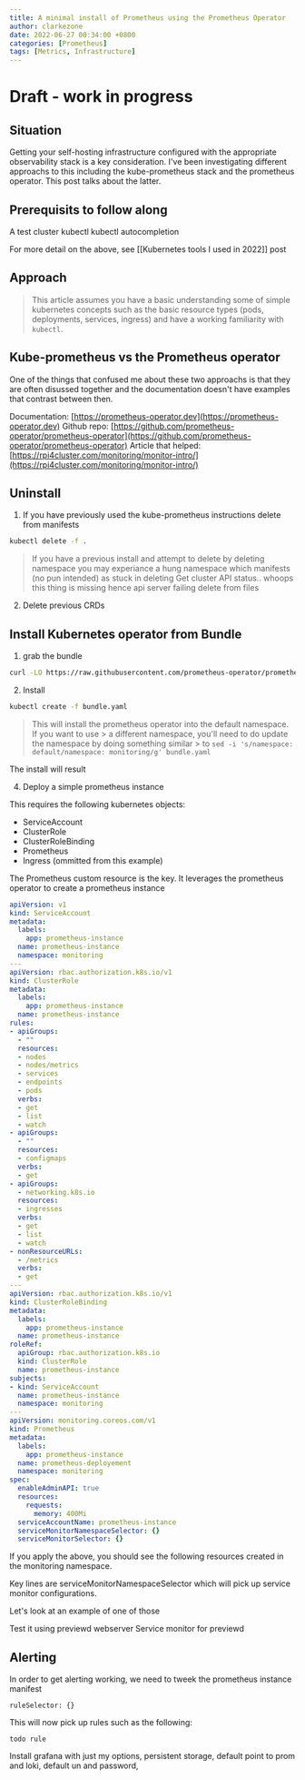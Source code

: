 ```yaml
---
title: A minimal install of Prometheus using the Prometheus Operator
author: clarkezone
date: 2022-06-27 00:34:00 +0800
categories: [Prometheus]
tags: [Metrics, Infrastructure]
---
```

# Draft - work in progress
## Situation
Getting your self-hosting infrastructure configured with the appropriate observability stack is a key consideration.  I've been investigating different approachs to this including the kube-prometheus stack and the prometheus operator.  This post talks about the latter.

## Prerequisits to follow along
A test cluster
kubectl
kubectl autocompletion

For more detail on the above, see [[Kubernetes tools I used in 2022]] post

## Approach
> This article assumes you have a basic understanding some of simple kubernetes concepts 
> such as the basic resource types (pods, deployments, services, ingress) and have a 
> working familiarity with `kubectl`.

## Kube-prometheus vs the Prometheus operator
One of the things that confused me about these two approachs is that they are often disussed together and the documentation doesn't have examples that contrast between then.

Documentation: [https://prometheus-operator.dev](https://prometheus-operator.dev)
Github repo: [https://github.com/prometheus-operator/prometheus-operator](https://github.com/prometheus-operator/prometheus-operator)
Article that helped: [https://rpi4cluster.com/monitoring/monitor-intro/](https://rpi4cluster.com/monitoring/monitor-intro/)


## Uninstall
1. If you have previously used the kube-prometheus instructions delete from manifests
```bash
kubectl delete -f .
``` 
> If you have a previous install and attempt to delete by deleting namespace you may experiance a hung namespace
> which manifests (no pun intended) as stuck in deleting
> Get cluster API status.. whoops this thing is missing hence api server failing
> delete from files

2. Delete previous CRDs

## Install Kubernetes operator from Bundle
1. grab the bundle
```bash
curl -LO https://raw.githubusercontent.com/prometheus-operator/prometheus-operator/v0.52.0/bundle.yaml
```
2. Install

```bash
kubectl create -f bundle.yaml
```

> This will install the prometheus operator into the default namespace.  If you want to use > a different namespace, you'll need to do update the namespace by doing something similar > to `sed -i 's/namespace: default/namespace: monitoring/g' bundle.yaml` 

The install will result 

4. Deploy a simple prometheus instance

This requires the following kubernetes objects:
- ServiceAccount
- ClusterRole
- ClusterRoleBinding
- Prometheus
- Ingress (ommitted from this example)

The Prometheus custom resource is the key.  It leverages the prometheus operator to create a prometheus instance 

```yaml
apiVersion: v1
kind: ServiceAccount
metadata:
  labels:
    app: prometheus-instance
  name: prometheus-instance
  namespace: monitoring
---
apiVersion: rbac.authorization.k8s.io/v1
kind: ClusterRole
metadata:
  labels:
    app: prometheus-instance
  name: prometheus-instance
rules:
- apiGroups:
  - ""
  resources:
  - nodes
  - nodes/metrics
  - services
  - endpoints
  - pods
  verbs:
  - get
  - list
  - watch
- apiGroups:
  - ""
  resources:
  - configmaps
  verbs:
  - get
- apiGroups:
  - networking.k8s.io
  resources:
  - ingresses
  verbs:
  - get
  - list
  - watch
- nonResourceURLs:
  - /metrics
  verbs:
  - get
---
apiVersion: rbac.authorization.k8s.io/v1
kind: ClusterRoleBinding
metadata:
  labels:
    app: prometheus-instance
  name: prometheus-instance
roleRef:
  apiGroup: rbac.authorization.k8s.io
  kind: ClusterRole
  name: prometheus-instance
subjects:
- kind: ServiceAccount
  name: prometheus-instance
  namespace: monitoring
---
apiVersion: monitoring.coreos.com/v1
kind: Prometheus
metadata:
  labels:
    app: prometheus-instance
  name: prometheus-deployement
  namespace: monitoring
spec:
  enableAdminAPI: true
  resources:
    requests:
      memory: 400Mi
  serviceAccountName: prometheus-instance
  serviceMonitorNamespaceSelector: {}
  serviceMonitorSelector: {}
```

If you apply the above, you should see the following resources created in the monitoring namespace.


Key lines are serviceMonitorNamespaceSelector which will pick up service monitor configurations.

Let's look at an example of one of those
 
Test it using previewd webserver
Service monitor for previewd


## Alerting
In order to get alerting working, we need to tweek the prometheus instance manifest

```
ruleSelector: {}
```

This will now pick up rules such as the following:

```
todo rule
```

Install grafana with just my options, persistent storage, default point to prom and loki, default un and password, 

